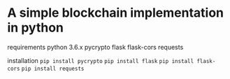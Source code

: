 # A simple blockchain implementation in python
 
requirements 
    python 3.6.x
    pycrypto
    flask
    flask-cors
    requests

installation
    ```pip install pycrypto```
    ```pip install flask```
    ```pip install flask-cors```
    ```pip install requests```
